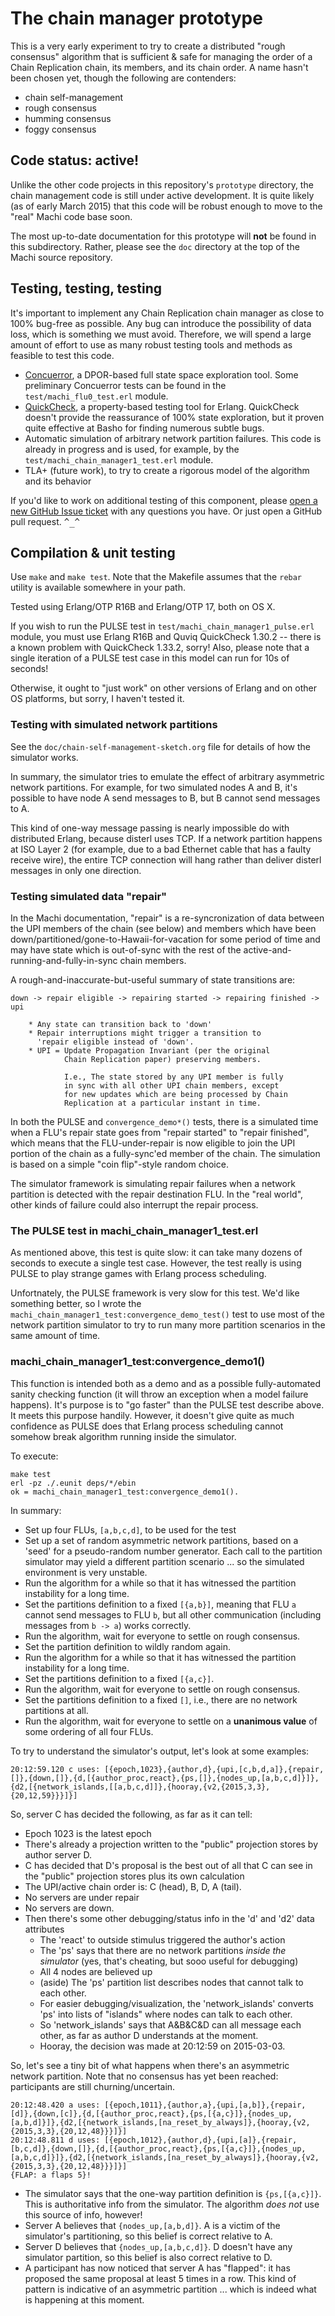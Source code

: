 # The chain manager prototype

This is a very early experiment to try to create a distributed "rough
consensus" algorithm that is sufficient & safe for managing the order
of a Chain Replication chain, its members, and its chain order.  A
name hasn't been chosen yet, though the following are contenders:

* chain self-management
* rough consensus
* humming consensus
* foggy consensus

## Code status: active!

Unlike the other code projects in this repository's `prototype`
directory, the chain management code is still under active
development.  It is quite likely (as of early March 2015) that this
code will be robust enough to move to the "real" Machi code base soon.

The most up-to-date documentation for this prototype will **not** be
found in this subdirectory.  Rather, please see the `doc` directory at
the top of the Machi source repository.
 
## Testing, testing, testing

It's important to implement any Chain Replication chain manager as
close to 100% bug-free as possible.  Any bug can introduce the
possibility of data loss, which is something we must avoid.
Therefore, we will spend a large amount of effort to use as many
robust testing tools and methods as feasible to test this code.

* [Concuerror](http://concuerror.com), a DPOR-based full state space
  exploration tool.  Some preliminary Concuerror tests can be found in the
  `test/machi_flu0_test.erl` module.
* [QuickCheck](http://www.quviq.com/products/erlang-quickcheck/), a
  property-based testing tool for Erlang.  QuickCheck doesn't provide
  the reassurance of 100% state exploration, but it proven quite
  effective at Basho for finding numerous subtle bugs.
* Automatic simulation of arbitrary network partition failures.  This
  code is already in progress and is used, for example, by the
  `test/machi_chain_manager1_test.erl` module.
* TLA+ (future work), to try to create a rigorous model of the
  algorithm and its behavior

If you'd like to work on additional testing of this component, please
[open a new GitHub Issue ticket](https://github.com/basho/machi) with
any questions you have.  Or just open a GitHub pull request.  <tt>^_^</tt>

## Compilation & unit testing

Use `make` and `make test`.  Note that the Makefile assumes that the
`rebar` utility is available somewhere in your path.

Tested using Erlang/OTP R16B and Erlang/OTP 17, both on OS X.

If you wish to run the PULSE test in
`test/machi_chain_manager1_pulse.erl` module, you must use Erlang
R16B and Quviq QuickCheck 1.30.2 -- there is a known problem with
QuickCheck 1.33.2, sorry!  Also, please note that a single iteration
of a PULSE test case in this model can run for 10s of seconds!

Otherwise, it ought to "just work" on other versions of Erlang and on other OS
platforms, but sorry, I haven't tested it.

### Testing with simulated network partitions

See the `doc/chain-self-management-sketch.org` file for details of how
the simulator works.

In summary, the simulator tries to emulate the effect of arbitrary
asymmetric network partitions.  For example, for two simulated nodes A
and B, it's possible to have node A send messages to B, but B cannot
send messages to A.

This kind of one-way message passing is nearly impossible do with
distributed Erlang, because disterl uses TCP.  If a network partition
happens at ISO Layer 2 (for example, due to a bad Ethernet cable that
has a faulty receive wire), the entire TCP connection will hang rather
than deliver disterl messages in only one direction.

### Testing simulated data "repair"

In the Machi documentation, "repair" is a re-syncronization of data
between the UPI members of the chain (see below) and members which
have been down/partitioned/gone-to-Hawaii-for-vacation for some period
of time and may have state which is out-of-sync with the rest of the
active-and-running-and-fully-in-sync chain members.

A rough-and-inaccurate-but-useful summary of state transitions are:

    down -> repair eligible -> repairing started -> repairing finished -> upi
    
        * Any state can transition back to 'down'
        * Repair interruptions might trigger a transition to
          'repair eligible instead of 'down'.
        * UPI = Update Propagation Invariant (per the original
                Chain Replication paper) preserving members.
                
                I.e., The state stored by any UPI member is fully
                in sync with all other UPI chain members, except
                for new updates which are being processed by Chain
                Replication at a particular instant in time.

In both the PULSE and `convergence_demo*()` tests, there is a
simulated time when a FLU's repair state goes from "repair started" to
"repair finished", which means that the FLU-under-repair is now
eligible to join the UPI portion of the chain as a fully-sync'ed
member of the chain.  The simulation is based on a simple "coin
flip"-style random choice.

The simulator framework is simulating repair failures when a network
partition is detected with the repair destination FLU.  In the "real
world", other kinds of failure could also interrupt the repair
process.

### The PULSE test in machi_chain_manager1_test.erl

As mentioned above, this test is quite slow: it can take many dozens
of seconds to execute a single test case.  However, the test really is using
PULSE to play strange games with Erlang process scheduling.

Unfortnately, the PULSE framework is very slow for this test.  We'd
like something better, so I wrote the
`machi_chain_manager1_test:convergence_demo_test()` test to use most
of the network partition simulator to try to run many more partition
scenarios in the same amount of time.

### machi_chain_manager1_test:convergence_demo1()

This function is intended both as a demo and as a possible
fully-automated sanity checking function (it will throw an exception
when a model failure happens).  It's purpose is to "go faster" than
the PULSE test describe above.  It meets this purpose handily.
However, it doesn't give quite as much confidence as PULSE does that
Erlang process scheduling cannot somehow break algorithm running
inside the simulator.

To execute:

    make test
    erl -pz ./.eunit deps/*/ebin
    ok = machi_chain_manager1_test:convergence_demo1().

In summary:

* Set up four FLUs, `[a,b,c,d]`, to be used for the test
* Set up a set of random asymmetric network partitions, based on a
  'seed' for a pseudo-random number generator.  Each call to the
  partition simulator may yield a different partition scenario ... so
  the simulated environment is very unstable.
* Run the algorithm for a while so that it has witnessed the partition
  instability for a long time.
* Set the partitions definition to a fixed `[{a,b}]`, meaning that FLU `a`
  cannot send messages to FLU `b`, but all other communication
  (including messages from `b -> a`) works correctly.
* Run the algorithm, wait for everyone to settle on rough consensus.
* Set the partition definition to wildly random again.
* Run the algorithm for a while so that it has witnessed the partition
  instability for a long time.
* Set the partitions definition to a fixed `[{a,c}]`.
* Run the algorithm, wait for everyone to settle on rough consensus.
* Set the partitions definition to a fixed `[]`, i.e., there are no
  network partitions at all.
* Run the algorithm, wait for everyone to settle on a **unanimous value**
  of some ordering of all four FLUs.

To try to understand the simulator's output, let's look at some examples:

    20:12:59.120 c uses: [{epoch,1023},{author,d},{upi,[c,b,d,a]},{repair,[]},{down,[]},{d,[{author_proc,react},{ps,[]},{nodes_up,[a,b,c,d]}]},{d2,[{network_islands,[[a,b,c,d]]},{hooray,{v2,{2015,3,3},{20,12,59}}}]}]

So, server C has decided the following, as far as it can tell:

* Epoch 1023 is the latest epoch
* There's already a projection written to the "public" projection stores by author server D.
* C has decided that D's proposal is the best out of all that C can see in the "public" projection stores plus its own calculation
* The UPI/active chain order is: C (head), B, D, A (tail).
* No servers are under repair
* No servers are down.
* Then there's some other debugging/status info in the 'd' and 'd2' data attributes
    * The 'react' to outside stimulus triggered the author's action
    * The 'ps' says that there are no network partitions *inside the simulator* (yes, that's cheating, but sooo useful for debugging)
    * All 4 nodes are believed up
    * (aside) The 'ps' partition list describes nodes that cannot talk to each other.
    * For easier debugging/visualization, the 'network_islands' converts 'ps' into lists of "islands" where nodes can talk to each other.
    * So 'network_islands' says that A&B&C&D can all message each other, as far as author D understands at the moment.
    * Hooray, the decision was made at 20:12:59 on 2015-03-03.

So, let's see a tiny bit of what happens when there's an asymmetric
network partition.  Note that no consensus has yet been reached:
participants are still churning/uncertain.

    20:12:48.420 a uses: [{epoch,1011},{author,a},{upi,[a,b]},{repair,[d]},{down,[c]},{d,[{author_proc,react},{ps,[{a,c}]},{nodes_up,[a,b,d]}]},{d2,[{network_islands,[na_reset_by_always]},{hooray,{v2,{2015,3,3},{20,12,48}}}]}]
    20:12:48.811 d uses: [{epoch,1012},{author,d},{upi,[a]},{repair,[b,c,d]},{down,[]},{d,[{author_proc,react},{ps,[{a,c}]},{nodes_up,[a,b,c,d]}]},{d2,[{network_islands,[na_reset_by_always]},{hooray,{v2,{2015,3,3},{20,12,48}}}]}]
    {FLAP: a flaps 5}!

* The simulator says that the one-way partition definition is `{ps,[{a,c}]}`. This is authoritative info from the simulator.  The algorithm *does not* use this source of info, however!
* Server A believes that `{nodes_up,[a,b,d]}`.  A is a victim of the simulator's partitioning, so this belief is correct relative to A.
* Server D believes that `{nodes_up,[a,b,c,d]}`.  D doesn't have any simulator partition, so this belief is also correct relative to D.
* A participant has now noticed that server A has "flapped": it has
  proposed the same proposal at least 5 times in a row.  This kind of
  pattern is indicative of an asymmetric partition ... which is indeed
  what is happening at this moment.
